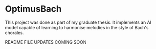 # OptimusBach
This project was done as part of my graduate thesis. It implements an AI model capable of learning to harmonise melodies in the style of Bach's chorales.

README FILE UPDATES COMING SOON
